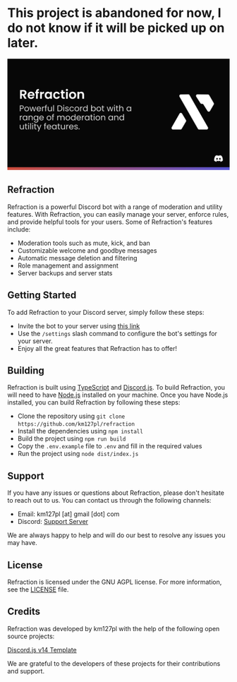 # This project is abandoned for now, I do not know if it will be picked up on later.


![Refraction - Powerful Discord bot with a range of moderation and utility features.](assets/thumbnail.png)

## Refraction

Refraction is a powerful Discord bot with a range of moderation and utility features. With Refraction, you can easily manage your server, enforce rules, and provide helpful tools for your users. Some of Refraction's features include:

- Moderation tools such as mute, kick, and ban
- Customizable welcome and goodbye messages
- Automatic message deletion and filtering
- Role management and assignment
- Server backups and server stats

## Getting Started

To add Refraction to your Discord server, simply follow these steps:

- Invite the bot to your server using [this link](https://refraction.us.to/add?src=readme)
- Use the `/settings` slash command to configure the bot's settings for your server.
- Enjoy all the great features that Refraction has to offer!

## Building

Refraction is built using [TypeScript](https://www.typescriptlang.org/) and [Discord.js](https://discord.js.org/). To build Refraction, you will need to have [Node.js](https://nodejs.org/en/) installed on your machine. Once you have Node.js installed, you can build Refraction by following these steps:
- Clone the repository using `git clone https://github.com/km127pl/refraction`
- Install the dependencies using `npm install`
- Build the project using `npm run build`
- Copy the `.env.example` file to `.env` and fill in the required values
- Run the project using `node dist/index.js`

## Support

If you have any issues or questions about Refraction, please don't hesitate to reach out to us. You can contact us through the following channels:

- Email: km127pl [at] gmail [dot] com
- Discord: [Support Server](https://refraction.us.to/support?src=readme)

We are always happy to help and will do our best to resolve any issues you may have.

## License

Refraction is licensed under the GNU AGPL license. For more information, see the [LICENSE](LICENSE) file.

## Credits

Refraction was developed by km127pl with the help of the following open source projects:

[Discord.js v14 Template](https://github.com/MericcaN41/discordjs-v14-template-ts/)

We are grateful to the developers of these projects for their contributions and support.
